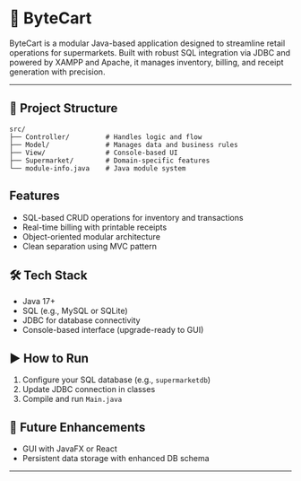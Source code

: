 
# 🛒 ByteCart

ByteCart is a modular Java-based application designed to streamline retail operations for supermarkets. Built with robust SQL integration via JDBC and powered by XAMPP and Apache, it manages inventory, billing, and receipt generation with precision.

---

## 📁 Project Structure

```
src/
├── Controller/         # Handles logic and flow
├── Model/              # Manages data and business rules
├── View/               # Console-based UI
├── Supermarket/        # Domain-specific features
└── module-info.java    # Java module system
```

##  Features
- SQL-based CRUD operations for inventory and transactions
- Real-time billing with printable receipts
- Object-oriented modular architecture
- Clean separation using MVC pattern

## 🛠️ Tech Stack
- Java 17+
- SQL (e.g., MySQL or SQLite)
- JDBC for database connectivity
- Console-based interface (upgrade-ready to GUI)

## ▶️ How to Run
1. Configure your SQL database (e.g., `supermarketdb`)
2. Update JDBC connection in classes
3. Compile and run `Main.java`



## 🧭 Future Enhancements
- GUI with JavaFX or React
- Persistent data storage with enhanced DB schema

---
